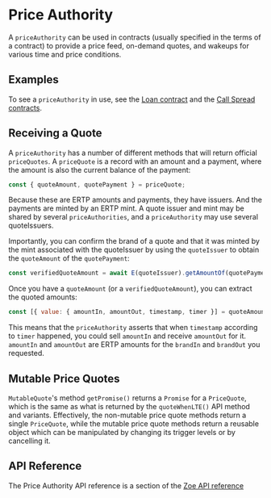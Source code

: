 # Price Authority

A `priceAuthority` can be used in contracts (usually specified in the
terms of a contract) to provide a price feed, on-demand quotes, and wakeups for
various time and price conditions.

## Examples

To see a `priceAuthority` in use, see the [Loan
contract](https://github.com/Agoric/agoric-sdk/tree/HEAD/packages/zoe/src/contracts/loan)
and the [Call Spread
contracts](https://github.com/Agoric/agoric-sdk/tree/HEAD/packages/zoe/src/contracts/callSpread).

## Receiving a Quote

A `priceAuthority` has a number of different methods that will return
official `priceQuotes`. A `priceQuote` is a record with an amount and a payment,
where the amount is also the current balance of the payment:

```js
const { quoteAmount, quotePayment } = priceQuote;
```

Because these are ERTP amounts and payments, they have issuers. And
the payments are minted by an ERTP mint. A quote issuer and mint may
be shared by several `priceAuthorities`, and a `priceAuthority` may
use several quoteIssuers.

Importantly, you can confirm the brand of a quote and that it was minted by the
mint associated with the quoteIssuer by using the `quoteIssuer` to obtain the
`quoteAmount` of the `quotePayment`:

```js
const verifiedQuoteAmount = await E(quoteIssuer).getAmountOf(quotePayment);
```

Once you have a `quoteAmount` (or a `verifiedQuoteAmount`), you can extract the
quoted amounts:

```js
const [{ value: { amountIn, amountOut, timestamp, timer }] = quoteAmount;
```

This means that the `priceAuthority` asserts that when `timestamp` according to
`timer` happened, you could sell `amountIn` and receive `amountOut` for it.
`amountIn` and `amountOut` are ERTP amounts for the `brandIn` and `brandOut` you
requested.

## Mutable Price Quotes

`MutableQuote`'s method `getPromise()` returns a `Promise` for a `PriceQuote`, 
which is the same as what is returned by the `quoteWhenLTE()` API method and variants. 
Effectively, the non-mutable price quote methods return a single `PriceQuote`, while
the mutable price quote methods return a reusable object which can be manipulated 
by changing its trigger levels or by cancelling it. 

## API Reference

The Price Authority API reference is a section of the [Zoe API reference](/reference/zoe-api/price-authority.md)

